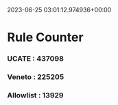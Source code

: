 2023-06-25 03:01:12.974936+00:00
# Rule Counter 
 ### UCATE : 437098

 ### Veneto : 225205

 ### Allowlist : 13929